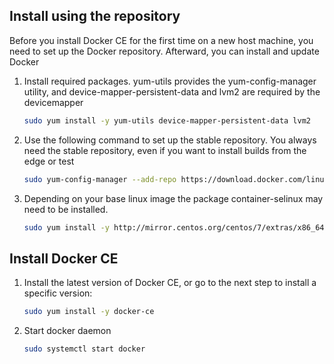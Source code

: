 ## Install using the repository

Before you install Docker CE for the first time on a new host machine, you need to set up the Docker repository. Afterward, you can install and update Docker

1. Install required packages. yum-utils provides the yum-config-manager utility, and device-mapper-persistent-data and lvm2 are required by the devicemapper

    ```bash
    sudo yum install -y yum-utils device-mapper-persistent-data lvm2
    ```

2. Use the following command to set up the stable repository. You always need the stable repository, even if you want to install builds from the edge or test

    ```bash
    sudo yum-config-manager --add-repo https://download.docker.com/linux/centos/docker-ce.repo
    ```

3. Depending on your base linux image the package container-selinux may need to be installed.

    ```bash
    sudo yum install -y http://mirror.centos.org/centos/7/extras/x86_64/Packages/container-selinux-2.42-1.gitad8f0f7.el7.noarch.rpm
    ```

## Install Docker CE

1. Install the latest version of Docker CE, or go to the next step to install a specific version:

    ```bash
    sudo yum install -y docker-ce
    ```

2. Start docker daemon

    ```bash
    sudo systemctl start docker
    ```